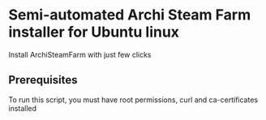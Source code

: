 # Semi-automated Archi Steam Farm installer for Ubuntu linux
Install ArchiSteamFarm with just few clicks
## Prerequisites
To run this script, you must have root permissions, curl and ca-certificates installed
